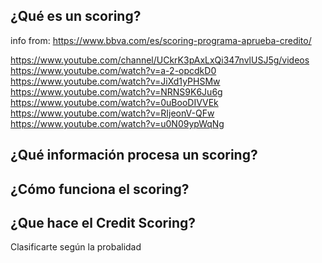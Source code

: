 ## ¿Qué es un scoring?

info from: https://www.bbva.com/es/scoring-programa-aprueba-credito/  

https://www.youtube.com/channel/UCkrK3pAxLxQi347nvlUSJ5g/videos  
https://www.youtube.com/watch?v=a-2-opcdkD0  
https://www.youtube.com/watch?v=JiXd1yPHSMw  
https://www.youtube.com/watch?v=NRNS9K6Ju6g  
https://www.youtube.com/watch?v=0uBooDIVVEk  
https://www.youtube.com/watch?v=RIjeonV-QFw  
https://www.youtube.com/watch?v=u0N09ypWqNg


## ¿Qué información procesa un scoring?

## ¿Cómo funciona el scoring?

## ¿Que hace el Credit Scoring?
Clasificarte según la probalidad
